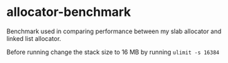 # allocator-benchmark

Benchmark used in comparing performance between my slab allocator and linked list allocator.

Before running change the stack size to 16 MB by running `ulimit -s 16384`
